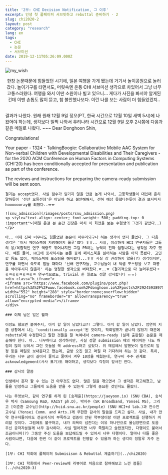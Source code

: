 ```yaml
---
title: '2부: CHI Decision Notification, 그 이후'
excerpt: 인생 첫 풀페이퍼 서브밋하고 rebuttal 준비하기 - 2
slug: chi2020-2
layout: post
category: "research"
lang: en
tags:
  - CHI
  - 논문
  - 서브미션
date: 2019-12-11T05:26:09.000Z
---
```


![my_wish](/images/posts/my_wish.jpg)

<p style="text-align: center; font-weight: 500; padding-top: 0 !important">한창 논문때문에 힘들었던 시기에, 일본 여행을 가게 됐는데 거기서 놀이공원으로 놀러갔다. 놀이기구를 타면서도, 머릿속엔 온통 CHI 서브미션 생각으로 차있어서 그냥 너무 고통스러웠다. 여행을 와서 이딴 소원이나 빌고 있으니... 게다가 사진을 봐서야 알게된건데 이땐 손톱도 많이 뜯고, 참 불안했나보다. 이런 나를 보는 사람이 더 힘들었겠지..</p>

<br/>
결과가 나왔다. 원래 원래 12월 9일 정오(PT, 한국 시간으로 12월 10일 새벽 5시)에 나왔어야 하는데, 생각보다 일찍 나와서 우리나라 시간으로 12월 9일 오후 2시쯤에 다음과 같은 메일로 나왔다.
~~~
Dear Donghoon Shin,

Congratulations!

Your paper - 1324 - TalkingBoogie: Collaborative Mobile AAC System for Non-verbal Children with Developmental Disabilities and Their Caregivers - for the 2020 ACM Conference on Human Factors in Computing Systems (CHI'20) has been conditionally accepted for presentation and publication as part of the conference.

The reviews and instructions for preparing the camera-ready submission will be sent soon.
~~~
결과는 accept였다. 사실 점수가 믿기지 않을 만큼 높게 나와서, 고등학생들이 대입때 흔히 말하듯이 '전산 오류전형'은 아닐까 하고 불안해해서, 전혀 예상 못했다는듯이 결과 보자마자 hooooooray를 외쳤다..ㅠㅠ 

![snu_admission](/images/posts/snu_admission.png)
<p style="text-align: center; font-weight: 500; padding-top: 0 !important">(메일 온걸 본 순간 긴장은 마치 이 화면을 보는 수험생의 그것과 같았다..)</p>

아.. 이제 진짜 너무나도 힘들었던 논문이 마무리되구나 하는 생각이 먼저 들었다. 그 다음 생각은 '어서 페이스북에 자랑해야지 룰루'였다 ㅎㅎ.. 사실, 이상하게 HCI 연구자들은 그들의 융/복합적인 연구 역량도 뛰어나지만 그걸 PR하는 능력이 진짜 엄청나다는 생각을 자주 했다. 예를 들어, HCI에 종사하시는 분들 중에 페이스북을 싫어하는 사람을 아직 못봤다. 고민할 틈도 없이, 페이스북에 포스팅을 해버렸다...ㅎㅎ 사실 참 권장하지 않을(?) 생각이지만, 연구를 하면서 죽도록 힘들 때마다 '선배 연구자들, 교수님들이 내 억셉 포스팅을 보고 따봉을 박아주시지 않을까' 하는 멍청한 생각으로 버텨왔다.ㅎ..ㅎ (결과적으로 다 눌러주셨다ㅋㅌㅋㅌㅌㅋㅌㅋㅌㅋ 연구적으로도, trivial 한 일로도 정말 감사합니다 ㅠㅠ)
<div class="h_iframe">
<iframe src="https://www.facebook.com/plugins/post.php?href=https%3A%2F%2Fwww.facebook.com%2Fdonghoon.io%2Fposts%2F2924593897559533&show_text=true&width=552&height=288&appId" width="552" height="288" style="border:none;overflow:hidden" scrolling="no" frameborder="0" allowTransparency="true" allow="encrypted-media"></iframe>
</div>

### 이제 남은 일은 뭘까

이정도 했으면 붙여주지, 아직 할 일이 남았다고?! 그렇다. 아직 할 일이 남았다. 엄연히 지금 상황에서 나는 'conditionally accept'된 것이지, 학회발표가 끝나지 않았기 때문에 rebuttal때 수정한다고 말한 것들을 잘 녹여내서 camera-ready (실제 출판될) 논문을 제출해야 한다. 아.. 너무하다고 생각하지만, 사실 정말 submission 때의 페이퍼는 나도 허점이 많이 보여서 그런 것들을 꼭 address하고 싶었다. 위 메일에서 말했듯이 앞으로의 일정 등을 메일로 보내준다고 했는데, 금방 오진 않고 며칠 더 기다려야 하는 것 같다. 특히, 우리는 너무 글이 길어서 줄이고 줄여서 겨우 10장을 채웠는데, 연구비 수주 관계로 acknowledgement(사사 표기)도 해야하고, 생각보다 걱정이 앞서긴 한다.

### 감사의 말씀

인생에서 혼자 할 수 있는 건 아무것도 없다. 많은 일을 겪으면서 그 생각은 확고해졌고, 남들을 인정하고 그들에게 도움을 받을 수 있는게 그렇게 중요한 것인지도 몰랐다.

나는 무엇보다, 같이 연구를 하게 된 [송재윤](https://jaeyoon.io) (SNU CBA), 송석우 박사 (Samsung R&D, KAIST ph.D), 박지수 (SK Broadband, Yonsei MS), 그리고 [이준환 교수님](http://hcid.snu.ac.kr/people) (SNU HCI+d lab.)과 전수진 교수님 (Yonsei Comm. and Arts.)께 무한한 감사의 말씀을 드리고 싶다. 사실, 내가 만약 연구자들이어도 전공지식이 부족하고 검증이 안된 학부생이랑 어떤 프로젝트를 진행하기 꺼려할 것이다. 그럼에도 불구하고, 내가 의욕이 넘친다는 이유 하나만으로 물심양면으로 도움 주신 공저자분들께 너무 감사하다. 사실 떨어지면 너무 쪽팔리고 슬펐겠지만, 다행이도 붙어서 조금이나마(?) 그동안 주신 도움을 보답해드릴 수 있어서 너무 다행이다. 얼마나 다들 좋은 사람이냐면, 다음에 한번 더 같이 프로젝트를 진행할 수 있을까 하는 생각이 정말루 자주 든다.

[1부: CHI 학회에 풀페이퍼 Submisison & Rebuttal 제출하기](../chi2020)

[3부: CHI 학회에서 Peer-review에 리뷰어로 처음으로 참여해보고 느낀 점들](../chi2020-3)

